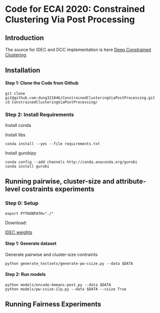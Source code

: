 # Code for ECAI 2020: Constrained Clustering Via Post Processing
 
## Introduction


The source for IDEC and DCC implementation is here [Deep Constrained Clustering](https://github.com/blueocean92/deep_constrained_clustering).
## Installation


#### Step 1: Clone the Code from Github
```
git clone git@github.com:dung321046/ConstrainedClusteringViaPostProcessing.git
cd ConstrainedClusteringViaPostProcessing/
```
### Step 2: Install Requirements

Install conda 

Install libs

```
conda install --yes --file requirements.txt 
```

Install gurobipy

```
conda config --add channels http://conda.anaconda.org/gurobi
conda install gurobi
```

## Running pairwise, cluster-size and attribute-level costraints experiments

### Step 0: Setup 
```
export PYTHONPATH="./"
```

Download:

[IDEC weights](https://drive.google.com/drive/folders/1hJ7Dvwo_4GYgslaqL7-TlHzQGaV8Kp2j?usp=sharing)

#### Step 1: Generate dataset

Generate pairwise and cluster-size contraints

```
python generate_testsets/generate-pw-csize.py --data $DATA
```



#### Step 2: Run models
```
python models/encode-kmeans-post.py --data $DATA
python models/pw-csize-ilp.py --data $DATA --csize True
```


## Running Fairness Experiments


